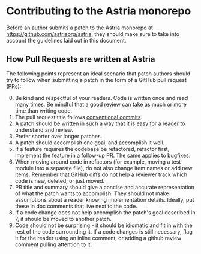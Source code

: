 # Contributing to the Astria monorepo

Before an author submits a patch to the Astria monorepo at
<https://github.com/astriaorg/astria>, they should make sure to take into
account the guidelines laid out in this document.

## How Pull Requests are written at Astria

The following points represent an ideal scenario that patch authors should try
to follow when submitting a patch in the form of a GitHub pull request (PRs):

0. Be kind and respectful of your readers. Code is written once and read many
   times. Be mindful that a good review can take as much or more time than
   writing code.
1. The pull request title follows
   [conventional commits](https://www.conventionalcommits.org/en/v1.0.0/).
2. A patch should be written in such a way that it is easy for a reader to
   understand and review.
3. Prefer shorter over longer patches.
4. A patch should accomplish one goal, and accomplish it well.
5. If a feature requires the codebase be refactored, refactor first, implement
   the feature in a follow-up PR. The same applies to bugfixes.
6. When moving around code in refactors (for example, moving a test module into
   a separate file), do not also change item names or add new items. Remember
   that GitHub diffs do not help a reviewer track which code is new, deleted,
   or just moved.
7. PR title and summary should give a concise and accurate representation of
   what the patch wants to accomplish. They should not make assumptions about a
   reader knowing implementation details. Ideally, put these in doc comments
   that live next to the code.
8. If a code change does not help accomplish the patch's goal described in 7,
   it should be moved to another patch.
9. Code should not be surprising - it should be idiomatic and fit in with the
   rest of the code surrounding it. If a code changes is still necessary, flag
   it for the reader using an inline comment, or adding a github review comment
   pulling attention to it.
